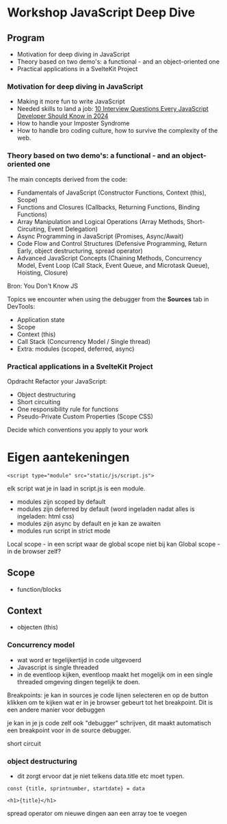 # Workshop JavaScript Deep Dive

## Program

* Motivation for deep diving in JavaScript 
* Theory based on two demo's: a functional - and an object-oriented one
* Practical applications in a SvelteKit Project

### Motivation for deep diving in JavaScript

* Making it more fun to write JavaScript
* Needed skills to land a job:  [10 Interview Questions Every JavaScript Developer Should Know in 2024]
* How to handle your Imposter Syndrome
* How to handle bro coding culture, how to survive the complexity of the web.

### Theory based on two demo's: a functional - and an object-oriented one

The main concepts derived from the code:
* Fundamentals of JavaScript (Constructor Functions, Context (this), Scope)
* Functions and Closures (Callbacks, Returning Functions, Binding Functions)
* Array Manipulation and Logical Operations (Array Methods, Short-Circuiting, Event Delegation)
* Async Programming in JavaScript (Promises, Async/Await)
* Code Flow and Control Structures (Defensive Programming, Return Early, object destructuring, spread operator)
* Advanced JavaScript Concepts (Chaining Methods, Concurrency Model, Event Loop (Call Stack, Event Queue, and Microtask Queue), Hoisting, Closure)

Bron: You Don't Know JS

Topics we encounter when using the debugger from the **Sources** tab in DevTools:
* Application state
* Scope 
* Context (this)
* Call Stack (Concurrency Model / Single thread)
* Extra: modules (scoped, deferred, async)


### Practical applications in a SvelteKit Project

Opdracht Refactor your JavaScript:
* Object destructuring
* Short circuiting
* One responsibility rule for functions
* Pseudo-Private Custom Properties (Scope CSS)

Decide which conventions you apply to your work


<!-- references -->
[10 Interview Questions Every JavaScript Developer Should Know in 2024]: https://medium.com/javascript-scene/10-interview-questions-every-javascript-developer-should-know-in-2024-c1044bcb0dfb

# Eigen aantekeningen
```
<script type="module" src="static/js/script.js">
```

elk script wat je in laad in script.js is een module.

- modules zijn scoped by default
- modules zijn deferred by default (word ingeladen nadat alles is ingeladen: html css)
- modules zijn async by default en je kan ze awaiten
- modules run script in strict mode


Local scope - in een script waar de global scope niet bij kan
Global scope - in de browser zelf?


## Scope
- function/blocks

## Context
- objecten (this)


### Concurrency model
- wat word er tegelijkertijd in code uitgevoerd
- Javascript is single threaded
- in de eventloop kijken, eventloop maakt het mogelijk om in een single threaded omgeving dingen tegelijk te doen.

Breakpoints: je kan in sources je code lijnen selecteren en op de button klikken om te kijken wat er in je browser gebeurt tot het breakpoint. Dit is een andere manier voor debuggen

je kan in je js code zelf ook "debugger" schrijven, dit maakt automatisch een breakpoint voor in de source debugger.

short circuit 

### object destructuring
- dit zorgt ervoor dat je niet telkens data.title etc moet typen.

```
const {title, sprintnumber, startdate} = data

<h1>{title}</h1>

```

spread operator om nieuwe dingen aan een array toe te voegen




